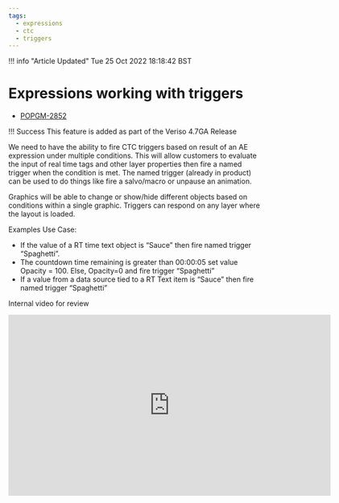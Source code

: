 ```yaml
---
tags:
  - expressions
  - ctc
  - triggers
---
```



<!--
Title : ref_expressions_and_triggers
- Created : 2022-10-25
- Updated :
- Author : James Rivers
- Written against (version):
- Sources :
- Author Notes :
-->

!!! info "Article Updated"
    Tue 25 Oct 2022 18:18:42 BST
# Expressions working with triggers

- [POPGM-2852](https://imaginecommunications.atlassian.net/browse/POPGM-2852)

!!! Success
    This feature is added as part of the Veriso 4.7GA Release 

We need to have the ability to fire CTC triggers based on result of an AE expression under multiple conditions. This will allow customers to evaluate the input of real time tags and other layer properties then fire a named trigger when the condition is met. The named trigger (already in product) can be used to do things like fire a salvo/macro or unpause an animation.

Graphics will be able to change or show/hide different objects based on conditions within a single graphic. Triggers can respond on any layer where the layout is loaded. 

Examples Use Case:
- If the value of a RT time text object is “Sauce” then fire named trigger “Spaghetti”.
- The countdown time remaining is greater than 00:00:05 set value Opacity = 100. Else, Opacity=0 and fire trigger “Spaghetti”
- If a value from a data source tied to a RT Text item is “Sauce” then fire named trigger “Spaghetti”

Internal video for review

<iframe src="https://player.vimeo.com/video/763862097?h=6ebc267573" width="640" height="360" frameborder="0" allow="autoplay; fullscreen; picture-in-picture" allowfullscreen></iframe>
